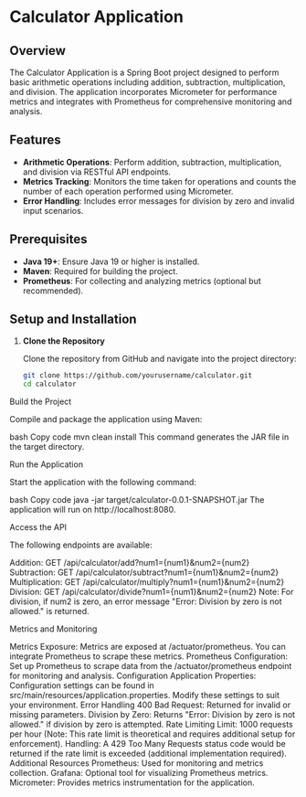 # Calculator Application

## Overview

The Calculator Application is a Spring Boot project designed to perform basic arithmetic operations including addition, subtraction, multiplication, and division. The application incorporates Micrometer for performance metrics and integrates with Prometheus for comprehensive monitoring and analysis.

## Features

- **Arithmetic Operations**: Perform addition, subtraction, multiplication, and division via RESTful API endpoints.
- **Metrics Tracking**: Monitors the time taken for operations and counts the number of each operation performed using Micrometer.
- **Error Handling**: Includes error messages for division by zero and invalid input scenarios.

## Prerequisites

- **Java 19+**: Ensure Java 19 or higher is installed.
- **Maven**: Required for building the project.
- **Prometheus**: For collecting and analyzing metrics (optional but recommended).

## Setup and Installation

1. **Clone the Repository**

   Clone the repository from GitHub and navigate into the project directory:

   ```bash
   git clone https://github.com/yourusername/calculator.git
   cd calculator
Build the Project

Compile and package the application using Maven:

bash
Copy code
mvn clean install
This command generates the JAR file in the target directory.

Run the Application

Start the application with the following command:

bash
Copy code
java -jar target/calculator-0.0.1-SNAPSHOT.jar
The application will run on http://localhost:8080.

Access the API

The following endpoints are available:

Addition: GET /api/calculator/add?num1={num1}&num2={num2}
Subtraction: GET /api/calculator/subtract?num1={num1}&num2={num2}
Multiplication: GET /api/calculator/multiply?num1={num1}&num2={num2}
Division: GET /api/calculator/divide?num1={num1}&num2={num2}
Note: For division, if num2 is zero, an error message "Error: Division by zero is not allowed." is returned.

Metrics and Monitoring

Metrics Exposure: Metrics are exposed at /actuator/prometheus. You can integrate Prometheus to scrape these metrics.
Prometheus Configuration: Set up Prometheus to scrape data from the /actuator/prometheus endpoint for monitoring and analysis.
Configuration
Application Properties: Configuration settings can be found in src/main/resources/application.properties. Modify these settings to suit your environment.
Error Handling
400 Bad Request: Returned for invalid or missing parameters.
Division by Zero: Returns "Error: Division by zero is not allowed." if division by zero is attempted.
Rate Limiting
Limit: 1000 requests per hour (Note: This rate limit is theoretical and requires additional setup for enforcement).
Handling: A 429 Too Many Requests status code would be returned if the rate limit is exceeded (additional implementation required).
Additional Resources
Prometheus: Used for monitoring and metrics collection.
Grafana: Optional tool for visualizing Prometheus metrics.
Micrometer: Provides metrics instrumentation for the application.
